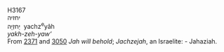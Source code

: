 <body>
  <p>H3167<br>  יחזיה  <br> יַחזְיָה  ‎  yachz<sup>e</sup>yâh  <br><i>yakh-zeh-yaw‘ </i><br>From <a href="h2371.htm">2371</a> and <a href="h3050.htm">3050</a>  <i>Jah</i> <i>will</i> <i>behold</i>; <i>Jachzejah</i>, an Israelite: - Jahaziah.<br></p>
 </body>